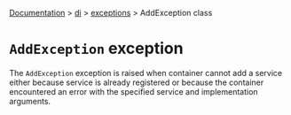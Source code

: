 [Documentation](/docs/documentation.md) > [di](/docs/di/di.md) > [exceptions](/docs/di/exceptions/exceptions.md) > AddException class

# `AddException` exception

The `AddException` exception is raised when container cannot add a service either because service is already registered or because the container encountered an error with the specified service and implementation arguments.
